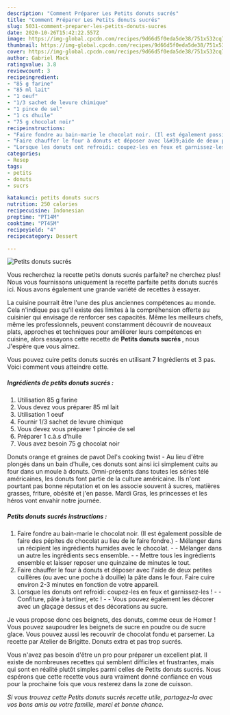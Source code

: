 ```yaml
---
description: "Comment Préparer Les Petits donuts sucrés"
title: "Comment Préparer Les Petits donuts sucrés"
slug: 5031-comment-preparer-les-petits-donuts-sucres
date: 2020-10-26T15:42:22.557Z
image: https://img-global.cpcdn.com/recipes/9d66d5f0eda5de38/751x532cq70/petits-donuts-sucres-photo-principale-de-la-recette.jpg
thumbnail: https://img-global.cpcdn.com/recipes/9d66d5f0eda5de38/751x532cq70/petits-donuts-sucres-photo-principale-de-la-recette.jpg
cover: https://img-global.cpcdn.com/recipes/9d66d5f0eda5de38/751x532cq70/petits-donuts-sucres-photo-principale-de-la-recette.jpg
author: Gabriel Mack
ratingvalue: 3.8
reviewcount: 3
recipeingredient:
- "85 g farine"
- "85 ml lait"
- "1 oeuf"
- "1/3 sachet de levure chimique"
- "1 pince de sel"
- "1 cs dhuile"
- "75 g chocolat noir"
recipeinstructions:
- "Faire fondre au bain-marie le chocolat noir. (Il est également possible de faire des pépites de chocolat au lieu de le faire fondre.) Mélanger dans un récipient les ingrédients humides avec le chocolat.  Mélanger dans un autre les ingrédients secs ensemble.  Mettre tous les ingrédients ensemble et laisser reposer une quinzaine de minutes le tout."
- "Faire chauffer le four à donuts et déposer avec l&#39;aide de deux petites cuillères (ou avec une poche à douille) la pâte dans le four. Faire cuire environ 2-3 minutes en fonction de votre appareil."
- "Lorsque les donuts ont refroidi: coupez-les en feux et garnissez-les !  Confiture, pâte à tartiner, etc !  Vous pouvez également les décorer avec un glaçage dessus et des décorations au sucre."
categories:
- Resep
tags:
- petits
- donuts
- sucrs

katakunci: petits donuts sucrs 
nutrition: 250 calories
recipecuisine: Indonesian
preptime: "PT14M"
cooktime: "PT45M"
recipeyield: "4"
recipecategory: Dessert

---
```



![Petits donuts sucrés](https://img-global.cpcdn.com/recipes/9d66d5f0eda5de38/751x532cq70/petits-donuts-sucres-photo-principale-de-la-recette.jpg)

Vous recherchez la recette petits donuts sucrés parfaite? ne cherchez plus! Nous vous fournissons uniquement la recette parfaite petits donuts sucrés ici. Nous avons également une grande variété de recettes à essayer.

La cuisine pourrait être l'une des plus anciennes compétences au monde. Cela n'indique pas qu'il existe des limites à la compréhension offerte au cuisinier qui envisage de renforcer ses capacités. Même les meilleurs chefs, même les professionnels, peuvent constamment découvrir de nouveaux plats, approches et techniques pour améliorer leurs compétences en cuisine, alors essayons cette recette de <strong> Petits donuts sucrés </strong>, nous J'espère que vous aimez.

<!--inarticleads1-->

Vous pouvez cuire petits donuts sucrés en utilisant 7 Ingrédients et 3 pas. Voici comment vous atteindre cette.

##### Ingrédients de petits donuts sucrés :

1. Utilisation 85 g farine
1. Vous devez vous préparer 85 ml lait
1. Utilisation 1 oeuf
1. Fournir 1/3 sachet de levure chimique
1. Vous devez vous préparer 1 pincée de sel
1. Préparer 1 c.à.s d&#39;huile
1. Vous avez besoin 75 g chocolat noir


Donuts orange et graines de pavot Del&#39;s cooking twist - Au lieu d&#39;être plongés dans un bain d&#39;huile, ces donuts sont ainsi ici simplement cuits au four dans un moule à donuts. Omni-présents dans toutes les séries télé américaines, les donuts font partie de la culture américaine. Ils n&#39;ont pourtant pas bonne réputation et on les associe souvent à sucres, matières grasses, friture, obésité et j&#39;en passe. Mardi Gras, les princesses et les héros vont envahir notre journée. 

<!--inarticleads2-->

##### Petits donuts sucrés instructions :

1. Faire fondre au bain-marie le chocolat noir. (Il est également possible de faire des pépites de chocolat au lieu de le faire fondre.) - Mélanger dans un récipient les ingrédients humides avec le chocolat. -  - Mélanger dans un autre les ingrédients secs ensemble. -  - Mettre tous les ingrédients ensemble et laisser reposer une quinzaine de minutes le tout.
1. Faire chauffer le four à donuts et déposer avec l&#39;aide de deux petites cuillères (ou avec une poche à douille) la pâte dans le four. Faire cuire environ 2-3 minutes en fonction de votre appareil.
1. Lorsque les donuts ont refroidi: coupez-les en feux et garnissez-les ! -  - Confiture, pâte à tartiner, etc ! -  - Vous pouvez également les décorer avec un glaçage dessus et des décorations au sucre.


Je vous propose donc ces beignets, des donuts, comme ceux de Homer ! Vous pouvez saupoudrer les beignets de sucre en poudre ou de sucre glace. Vous pouvez aussi les recouvrir de chocolat fondu et parsemer. La recette par Atelier de Brigitte. Donuts extra et pas trop sucrés. 

<!--inarticleads1-->

<p>
Vous n'avez pas besoin d'être un pro pour préparer un excellent plat. Il existe de nombreuses recettes qui semblent difficiles et frustrantes, mais qui sont en réalité plutôt simples parmi celles de Petits donuts sucrés. Nous espérons que cette recette vous aura vraiment donné confiance en vous pour la prochaine fois que vous resterez dans la zone de cuisson.
</p>

<p>
<i>Si vous trouvez cette Petits donuts sucrés recette utile, partagez-la avec vos bons amis ou votre famille, merci et bonne chance.</i>
</p>
